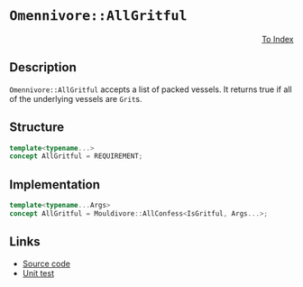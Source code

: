 <!-- Copyright 2024 Feng Mofan
SPDX-License-Identifier: Apache-2.0 -->

# `Omennivore::AllGritful`

<p style='text-align: right;'><a href="../../concepts.md#omennivore-all-gritful">To Index</a></p>

## Description

`Omennivore::AllGritful` accepts a list of packed vessels.
It returns true if all of the underlying vessels are `Grit`s.

## Structure

```C++
template<typename...>
concept AllGritful = REQUIREMENT;
```

## Implementation

```C++
template<typename...Args>
concept AllGritful = Mouldivore::AllConfess<IsGritful, Args...>;
```

## Links

- [Source code](../../../../conceptrodon/omennivore/concepts/all_gritful.hpp)
- [Unit test](../../../../tests/unit/concepts/omennivore/all_gritful.test.hpp)

